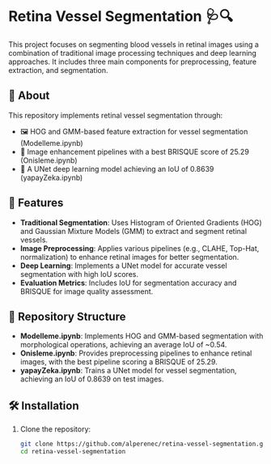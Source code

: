 # Retina Vessel Segmentation 🩺🔍


This project focuses on segmenting blood vessels in retinal images using a combination of traditional image processing techniques and deep learning approaches. It includes three main components for preprocessing, feature extraction, and segmentation.

## 📖 About

This repository implements retinal vessel segmentation through:  
- 🖼️ HOG and GMM-based feature extraction for vessel segmentation (Modelleme.ipynb)  
- 🌟 Image enhancement pipelines with a best BRISQUE score of 25.29 (Onisleme.ipynb)  
- 🧠 A UNet deep learning model achieving an IoU of 0.8639 (yapayZeka.ipynb)

## 🚀 Features

- **Traditional Segmentation**: Uses Histogram of Oriented Gradients (HOG) and Gaussian Mixture Models (GMM) to extract and segment retinal vessels.
- **Image Preprocessing**: Applies various pipelines (e.g., CLAHE, Top-Hat, normalization) to enhance retinal images for better segmentation.
- **Deep Learning**: Implements a UNet model for accurate vessel segmentation with high IoU scores.
- **Evaluation Metrics**: Includes IoU for segmentation accuracy and BRISQUE for image quality assessment.

## 📂 Repository Structure

- **Modelleme.ipynb**: Implements HOG and GMM-based segmentation with morphological operations, achieving an average IoU of ~0.54.
- **Onisleme.ipynb**: Provides preprocessing pipelines to enhance retinal images, with the best pipeline scoring a BRISQUE of 25.29.
- **yapayZeka.ipynb**: Trains a UNet model for vessel segmentation, achieving an IoU of 0.8639 on test images.

## 🛠️ Installation

1. Clone the repository:
   ```bash
   git clone https://github.com/alperenec/retina-vessel-segmentation.git
   cd retina-vessel-segmentation
